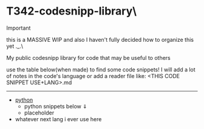 # T342-codesnipp-library\
> [!IMPORTANT]
> this is a MASSIVE WIP and also I haven't fully decided how to organize this yet ._.\


My public codesnipp library for code that may be useful to others


use the table below(when made) to find some code snippets! 
I will add a lot of notes in the code's language or add a reader file like:
<THIS CODE SNIPPET USE+LANG>.md

----

- [python]()
  -  python snippets below ⇓
  -  placeholder
-  whatever next lang i ever use here

